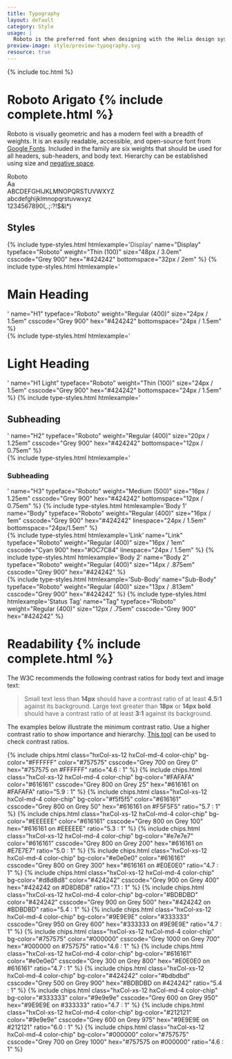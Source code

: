 ```yaml
---
title: Typography
layout: default
category: Style
usage: |
  Roboto is the preferred font when designing with the Helix design system.
preview-image: style/preview-typography.svg
resource: true
---
```


{% include toc.html %}

# Roboto Arigato {% include complete.html %}

Roboto is visually geometric and has a modern feel with a breadth of weights.
It is an easily readable, accessible, and open-source font from
[Google Fonts](https://www.google.com/fonts/specimen/Roboto). Included in the
family are six weights that should be used for all headers, sub-headers, and
body text. Hierarchy can be established using size and
[negative space](http://www.fastcodesign.com/3046656/why-white-space-is-crucial-to-ux-design).

  <div class="tempRobotoIntro">
    <div class="tempRobotoXL">
      Roboto <br> <span class="tempLarger">Aa</span>
    </div>
    <div class="tempRobotoList">
      ABCDEFGHIJKLMNOPQRSTUVWXYZ<br>
      abcdefghijklmnopqrstuvwxyz<br>
      1234567890(,.;:?!$&amp;\*)
    </div>
  </div>

## Styles
<div class="hxRow">
{% include type-styles.html htmlexample='<span class="display-font" style="color: #424242">Display</span>' name="Display" typeface="Roboto" weight="Thin (100)" size="48px / 3.0em" csscode="Grey 900" hex="#424242" bottomspace="32px / 2em" %}
{% include type-styles.html htmlexample='<h1 class="headerDisplayList">Main Heading</h1>' name="H1" typeface="Roboto" weight="Regular (400)" size="24px / 1.5em" csscode="Grey 900" hex="#424242" bottomspace="24px / 1.5em" %}
</div>

<div class="hxRow">
{% include type-styles.html htmlexample='<h1 class="headerDisplayList header-alt">Light Heading</h1>' name="H1 Light" typeface="Roboto" weight="Thin (100)" size="24px / 1.5em" csscode="Grey 900" hex="#424242" bottomspace="24px / 1.5em" %}
{% include type-styles.html htmlexample='<h2 class="headerDisplayList">Subheading</h2>' name="H2" typeface="Roboto" weight="Regular (400)" size="20px / 1.25em" csscode="Grey 900" hex="#424242" bottomspace="12px / 0.75em" %}
</div>

<div class="hxRow">
{% include type-styles.html htmlexample='<h3 class="headerDisplayList">Subheading</h3>' name="H3" typeface="Roboto" weight="Medium (500)" size="16px / 1.25em" csscode="Grey 900" hex="#424242" bottomspace="12px / 0.75em" %}
{% include type-styles.html htmlexample='<span class="body1 headerDisplayList">Body 1</span>' name="Body" typeface="Roboto" weight="Regular (400)" size="16px / 1em" csscode="Grey 900" hex="#424242" linespace="24px / 1.5em" bottomspace="24px/1.5em" %}
</div>

<div class="hxRow">
{% include type-styles.html htmlexample='<a>Link</a>' name="Link" typeface="Roboto" weight="Regular (400)" size="16px / 1em" csscode="Cyan 900" hex="#OC7C84" linespace="24px / 1.5em" %}
{% include type-styles.html htmlexample='<span class="body2 headerDisplayList">Body 2</span>' name="Body 2" typeface="Roboto" weight="Regular (400)" size="14px / .875em" csscode="Grey 900" hex="#424242" %}
</div>

<div class="hxRow">
{% include type-styles.html htmlexample='<span class="subtext headerDisplayList">Sub-Body</span>' name="Sub-Body" typeface="Roboto" weight="Regular (400)" size="13px / .813em" csscode="Grey 900" hex="#424242" %}
{% include type-styles.html htmlexample='<span class="statusTag headerDisplayList">Status Tag</span>' name="Tag" typeface="Roboto" weight="Regular (400)" size="12px / .75em" csscode="Grey 900" hex="#424242" %}
</div>

# Readability {% include complete.html %}

The W3C recommends the following contrast ratios for body text and image text:

>Small text less than **14px** should have a contrast ratio of at least
>**4.5:1** against its background. Large text greater than **18px** or
>**14px bold** should have a contrast ratio of at least **3:1** against its
>background.

The examples below illustrate the minimum contrast ratio. Use a higher contrast
ratio to show importance and hierarchy.
[This tool](http://webaim.org/resources/contrastchecker/) can be used to check
contrast ratios.

<div class="hxRow">
  {% include chips.html class="hxCol-xs-12 hxCol-md-4 color-chip" bg-color="#FFFFFF" color="#757575" csscode="Grey 700 on Grey 0" hex="#757575 on #FFFFFF" ratio="4.6 : 1" %}
  {% include chips.html class="hxCol-xs-12 hxCol-md-4 color-chip" bg-color="#FAFAFA" color="#616161" csscode="Grey 800 on Grey 25" hex="#616161 on #FAFAFA" ratio="5.9 : 1" %}
  {% include chips.html class="hxCol-xs-12 hxCol-md-4 color-chip" bg-color="#f5f5f5" color="#616161" csscode="Grey 800 on Grey 50" hex="#616161 on #F5F5F5" ratio="5.7 : 1" %}
  {% include chips.html class="hxCol-xs-12 hxCol-md-4 color-chip" bg-color="#EEEEEE" color="#616161" csscode="Grey 800 on Grey 100" hex="#616161 on #EEEEEE" ratio="5.3 : 1" %}
  {% include chips.html class="hxCol-xs-12 hxCol-md-4 color-chip" bg-color="#e7e7e7" color="#616161" csscode="Grey 800 on Grey 200" hex="#616161 on #E7E7E7" ratio="5.0 : 1" %}
  {% include chips.html class="hxCol-xs-12 hxCol-md-4 color-chip" bg-color="#e0e0e0" color="#616161" csscode="Grey 800 on Grey 300" hex="#616161 on #E0E0E0" ratio="4.7 : 1" %}
  {% include chips.html class="hxCol-xs-12 hxCol-md-4 color-chip" bg-color="#d8d8d8" color="#424242" csscode="Grey 900 on Grey 400" hex="#424242 on #D8D8D8" ratio="7.1 : 1" %}
  {% include chips.html class="hxCol-xs-12 hxCol-md-4 color-chip" bg-color="#BDBDBD" color="#424242" csscode="Grey 900 on Grey 500" hex="#424242 on #BDBDBD" ratio="5.4 : 1" %}
  {% include chips.html class="hxCol-xs-12 hxCol-md-4 color-chip" bg-color="#9E9E9E" color="#333333" csscode="Grey 950 on Grey 600" hex="#333333 on #9E9E9E" ratio="4.7 : 1" %}
  {% include chips.html class="hxCol-xs-12 hxCol-md-4 color-chip" bg-color="#757575" color="#000000" csscode="Grey 1000 on Grey 700" hex="#000000 on #757575" ratio="4.6 : 1" %}
  {% include chips.html class="hxCol-xs-12 hxCol-md-4 color-chip" bg-color="#616161" color="#e0e0e0" csscode="Grey 300 on Grey 800" hex="#E0E0E0 on #616161" ratio="4.7 : 1" %}
  {% include chips.html class="hxCol-xs-12 hxCol-md-4 color-chip" bg-color="#424242" color="#bdbdbd" csscode="Grey 500 on Grey 900" hex="#BDBDBD on #424242" ratio="5.4 : 1" %}
  {% include chips.html class="hxCol-xs-12 hxCol-md-4 color-chip" bg-color="#333333" color="#9e9e9e" csscode="Grey 600 on Grey 950" hex="#9E9E9E on #333333" ratio="4.7 : 1" %}
  {% include chips.html class="hxCol-xs-12 hxCol-md-4 color-chip" bg-color="#212121" color="#9e9e9e" csscode="Grey 600 on Grey 975" hex="#9E9E9E on #212121" ratio="6.0 : 1" %}
  {% include chips.html class="hxCol-xs-12 hxCol-md-4 color-chip" bg-color="#000000" color="#757575" csscode="Grey 700 on Grey 1000" hex="#757575 on #000000" ratio="4.6 : 1" %}
</div>
